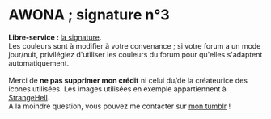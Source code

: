 # AWONA ; signature n°3
<b>Libre-service : </b><a href="https://github.com/Awonaa/signatures/blob/main/signature%203/SIGNA3.html">la signature</a>.
<br>
Les couleurs sont à modifier à votre convenance ; si votre forum a un mode jour/nuit, privilégiez d'utiliser les couleurs du forum pour qu'elles s'adaptent automatiquement. 
<br><br>Merci de <b>ne pas supprimer mon crédit</b> ni celui du/de la créateurice des icones utilisées. Les images utilisées en exemple appartiennent à <a href="https://strange-hell.tumblr.com/">StrangeHell</a>.
<br>A la moindre question, vous pouvez me contacter sur <a href="https://awonaa.tumblr.com/">mon tumblr</a> !
